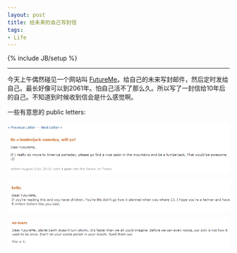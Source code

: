 ```yaml
---
layout: post
title: 给未来的自己写封信
tags:
- Life
---
```

{% include JB/setup %}

---------------

今天上午偶然碰见一个网站叫 [FutureMe](http://www.futureme.org/)。给自己的未来写封邮件，然后定时发给自己。最长好像可以到2061年。怕自己活不了那么久。所以写了一封信给10年后的自己。不知道到时候收到信会是什么感觉啊。

一些有意思的 public letters:

![letter1](/assets/uploads/2011/08/image2.png)

![letter2](/assets/uploads/2011/08/image3.png)

![letter3](/assets/uploads/2011/08/image4.png)

